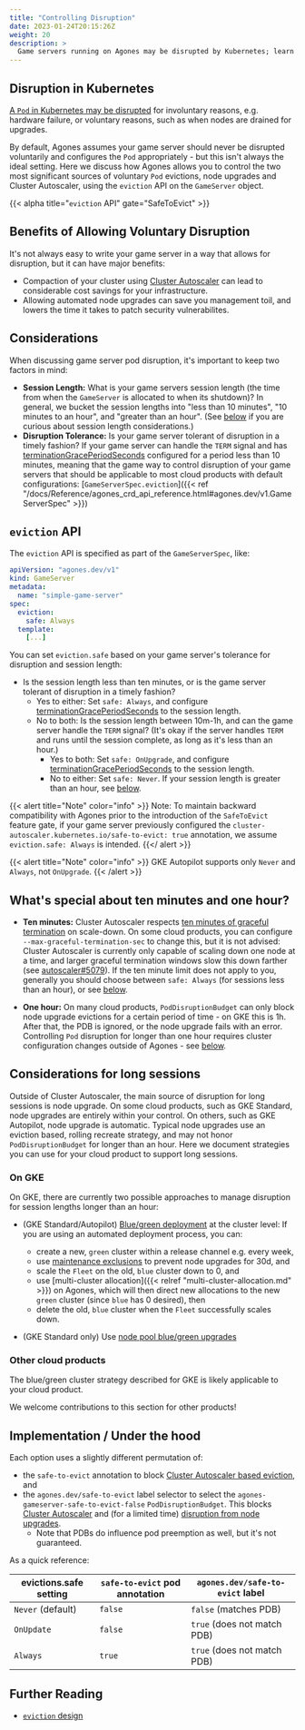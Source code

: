 ```yaml
---
title: "Controlling Disruption"
date: 2023-01-24T20:15:26Z
weight: 20
description: >
  Game servers running on Agones may be disrupted by Kubernetes; learn how to control disruption of your game servers.
---
```


## Disruption in Kubernetes

[A `Pod` in Kubernetes may be disrupted](https://kubernetes.io/docs/concepts/workloads/pods/disruptions/#voluntary-and-involuntary-disruptions) for involuntary reasons, e.g. hardware failure, or voluntary reasons, such as when nodes are drained for upgrades. 

By default, Agones assumes your game server should never be disrupted voluntarily and configures the `Pod` appropriately - but this isn't always the ideal setting. Here we discuss how Agones allows you to control the two most significant sources of voluntary `Pod` evictions, node upgrades and Cluster Autoscaler, using the `eviction` API on the `GameServer` object. 

{{< alpha title="`eviction` API" gate="SafeToEvict" >}}

## Benefits of Allowing Voluntary Disruption

It's not always easy to write your game server in a way that allows for disruption, but it can have major benefits:

* Compaction of your cluster using [Cluster Autoscaler](https://github.com/kubernetes/autoscaler/tree/master/cluster-autoscaler) can lead to considerable cost savings for your infrastructure.
* Allowing automated node upgrades can save you management toil, and lowers the time it takes to patch security vulnerabilites.

## Considerations

When discussing game server pod disruption, it's important to keep two factors in mind:

* **Session Length:** What is your game servers session length (the time from when the `GameServer` is allocated to when its shutdown)? In general, we bucket the session lengths into "less than 10 minutes", "10 minutes to an hour", and "greater than an hour". (See [below](#whats-special-about-ten-minutes-and-one-hour) if you are curious about session length considerations.)
* **Disruption Tolerance:** Is your game server tolerant of disruption in a timely fashion? If your game server can handle the `TERM` signal and has [terminationGracePeriodSeconds](https://kubernetes.io/docs/concepts/containers/container-lifecycle-hooks/#hook-handler-execution) configured for a period less than 10 minutes, meaning that the game way to control disruption of your game servers that should be applicable to most cloud products with default configurations: [`GameServerSpec.eviction`]({{< ref "/docs/Reference/agones_crd_api_reference.html#agones.dev/v1.GameServerSpec" >}})

## `eviction` API

The `eviction` API is specified as part of the `GameServerSpec`, like:

```yaml
apiVersion: "agones.dev/v1"
kind: GameServer
metadata:
  name: "simple-game-server"
spec:
  eviction:
    safe: Always
  template:
    [...]
```

You can set `eviction.safe` based on your game server's tolerance for disruption and session length:

* Is the session length less than ten minutes, or is the game server tolerant of disruption in a timely fashion?
  * Yes to either: Set `safe: Always`, and configure [terminationGracePeriodSeconds](https://kubernetes.io/docs/concepts/containers/container-lifecycle-hooks/#hook-handler-execution) to the session length.
  * No to both: Is the session length between 10m-1h, and can the game server handle the `TERM` signal? (It's okay if the server handles `TERM` and runs until the session complete, as long as it's less than an hour.)
      * Yes to both: Set `safe: OnUpgrade`, and configure [terminationGracePeriodSeconds](https://kubernetes.io/docs/concepts/containers/container-lifecycle-hooks/#hook-handler-execution) to the session length.
      * No to either: Set `safe: Never`. If your session length is greater than an hour, see [below](#considerations-for-long-sessions).

{{< alert title="Note" color="info" >}}
Note: To maintain backward compatibility with Agones prior to the introduction of the `SafeToEvict` feature gate, if your game server previously configured the `cluster-autoscaler.kubernetes.io/safe-to-evict: true` annotation, we assume `eviction.safe: Always` is intended.
{{</ alert >}}

{{< alert title="Note" color="info" >}}
GKE Autopilot supports only `Never` and `Always`, not `OnUpgrade`.
{{< /alert >}}

## What's special about ten minutes and one hour?

* **Ten minutes:** Cluster Autoscaler respects [ten minutes of graceful termination](https://github.com/kubernetes/autoscaler/blob/master/cluster-autoscaler/FAQ.md#does-ca-respect-gracefultermination-in-scale-down) on scale-down. On some cloud products, you can configure `--max-graceful-termination-sec` to change this, but it is not advised: Cluster Autoscaler is currently only capable of scaling down one node at a time, and larger graceful termination windows slow this down farther (see [autoscaler#5079](https://github.com/kubernetes/autoscaler/issues/5079)). If the ten minute limit does not apply to you, generally you should choose between `safe: Always` (for sessions less than an hour), or see [below](#considerations-for-long-sessions).

* **One hour:** On many cloud products, `PodDisruptionBudget` can only block node upgrade evictions for a certain period of time - on GKE this is 1h. After that, the PDB is ignored, or the node upgrade fails with an error. Controlling `Pod` disruption for longer than one hour requires cluster configuration changes outside of Agones - see [below](#considerations-for-long-sessions).

## Considerations for long sessions

Outside of Cluster Autoscaler, the main source of disruption for long sessions is node upgrade. On some cloud products, such as GKE Standard, node upgrades are entirely within your control. On others, such as GKE Autopilot, node upgrade is automatic. Typical node upgrades use an eviction based, rolling recreate strategy, and may not honor `PodDisruptionBudget` for longer than an hour. Here we document strategies you can use for your cloud product to support long sessions.

### On GKE

On GKE, there are currently two possible approaches to manage disruption for session lengths longer than an hour:

* (GKE Standard/Autopilot) [Blue/green deployment](https://martinfowler.com/bliki/BlueGreenDeployment.html) at the cluster level: If you are using an automated deployment process, you can:
  * create a new, `green` cluster within a release channel e.g. every week,
  * use [maintenance exclusions](https://cloud.google.com/kubernetes-engine/docs/concepts/maintenance-windows-and-exclusions#exclusions) to prevent node upgrades for 30d, and
  * scale the `Fleet` on the old, `blue` cluster down to 0, and
  * use [multi-cluster allocation]({{< relref "multi-cluster-allocation.md" >}}) on Agones, which will then direct new allocations to the new `green` cluster (since `blue` has 0 desired), then
  * delete the old, `blue` cluster when the `Fleet` successfully scales down.

* (GKE Standard only) Use [node pool blue/green upgrades](https://cloud.google.com/kubernetes-engine/docs/concepts/node-pool-upgrade-strategies#blue-green-upgrade-strategy)

### Other cloud products

The blue/green cluster strategy described for GKE is likely applicable to your cloud product.

We welcome contributions to this section for other products!

## Implementation / Under the hood

Each option uses a slightly different permutation of:
* the `safe-to-evict` annotation to block [Cluster Autoscaler based eviction](https://github.com/kubernetes/autoscaler/blob/master/cluster-autoscaler/FAQ.md#what-types-of-pods-can-prevent-ca-from-removing-a-node), and
* the `agones.dev/safe-to-evict` label selector to select the `agones-gameserver-safe-to-evict-false` `PodDisruptionBudget`. This blocks [Cluster Autoscaler](https://github.com/kubernetes/autoscaler/blob/master/cluster-autoscaler/FAQ.md#what-types-of-pods-can-prevent-ca-from-removing-a-node) and (for a limited time) [disruption from node upgrades](https://kubernetes.io/docs/concepts/workloads/pods/disruptions/#pod-disruption-budgets).
  * Note that PDBs do influence pod preemption as well, but it's not guaranteed.

As a quick reference:

| evictions.safe setting  |  `safe-to-evict` pod annotation |  `agones.dev/safe-to-evict` label |
|-------------------------|---------------------------------|-----------------------------------|
| `Never` (default)       | `false`                         | `false` (matches PDB)             |
| `OnUpdate`              | `false`                         | `true` (does not match PDB)       |
| `Always`                | `true`                          | `true` (does not match PDB)       |

## Further Reading

* [`eviction` design](https://github.com/googleforgames/agones/issues/2794)